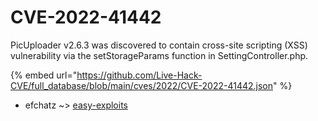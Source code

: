 # CVE-2022-41442

PicUploader v2.6.3 was discovered to contain cross-site scripting (XSS) vulnerability via the setStorageParams function in SettingController.php.

{% embed url="https://github.com/Live-Hack-CVE/full_database/blob/main/cves/2022/CVE-2022-41442.json" %}


* efchatz ~> [easy-exploits](https://www.alice-snow.ru/2022/database/cve-2022-41442/easy-exploits-efchatz)